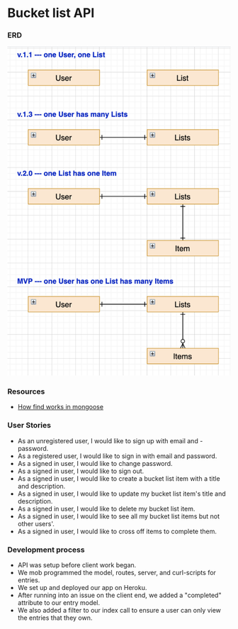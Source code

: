 # Bucket list API

### ERD
![ERD](api_erd.png)

### Resources
- [How find works in mongoose](https://thecodebarbarian.com/how-find-works-in-mongoose)

### User Stories

- As an unregistered user, I would like to sign up with email and - password.
- As a registered user, I would like to sign in with email and password.
- As a signed in user, I would like to change password.
- As a signed in user, I would like to sign out.
- As a signed in user, I would like to create a bucket list item with a title and description.
- As a signed in user, I would like to update my bucket list item's title and description.
- As a signed in user, I would like to delete my bucket list item.
- As a signed in user, I would like to see all my bucket list items but not other users'.
- As a signed in user, I would like to cross off items to complete them.

### Development process
- API was setup before client work began.
- We mob programmed the model, routes, server, and curl-scripts for entries.
- We set up and deployed our app on Heroku.
- After running into an issue on the client end, we added a "completed" attribute to our entry model.
- We also added a filter to our index call to ensure a user can only view the entries that they own.
